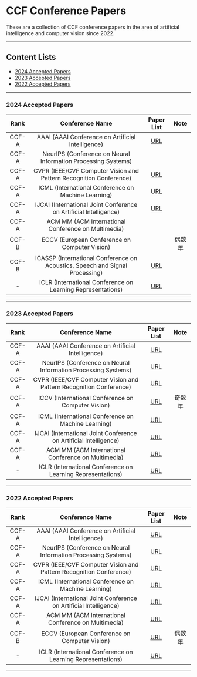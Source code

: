 # CCF Conference Papers

These are a collection of CCF conference papers in the area of artificial intelligence and computer vision since 2022.

---

## Content Lists
- [2024 Accepted Papers](#2024)
- [2023 Accepted Papers](#2023)
- [2022 Accepted Papers](#2022)

---

<a name="2024" />

### 2024 Accepted Papers

| Rank | Conference Name | Paper List | Note |
| :---: | :---: | :---: | :---: |
| CCF-A | AAAI (AAAI Conference on Artificial Intelligence)| [URL](https://dblp.org/db/conf/aaai/aaai2024.html) |
| CCF-A | NeurIPS (Conference on Neural Information Processing Systems)|  |
| CCF-A | CVPR (IEEE/CVF Computer Vision and Pattern Recognition Conference)| [URL](https://cvpr.thecvf.com/Conferences/2024/AcceptedPapers) |
| CCF-A | ICML (International Conference on Machine Learning)| [URL](https://openreview.net/group?id=ICML.cc/2024/Conference#tab-accept-oral) |
| CCF-A | IJCAI (International Joint Conference on Artificial Intelligence)| [URL](https://ijcai24.org/main-track-accepted-papers/) |
| CCF-A | ACM MM (ACM International Conference on Multimedia)|  |
| CCF-B | ECCV (European Conference on Computer Vision)|  | 偶数年 |
| CCF-B | ICASSP (International Conference on Acoustics, Speech and Signal Processing)| [URL](https://ieeexplore.ieee.org/xpl/conhome/10445798/proceeding) |  |
| - | ICLR (International Conference on Learning Representations)| [URL](https://iclr.cc/virtual/2024/papers.html?filter=titles) |

---

<a name="2023" />

### 2023 Accepted Papers

| Rank | Conference Name | Paper List | Note |
| :---: | :---: | :---: | :---: |
| CCF-A | AAAI (AAAI Conference on Artificial Intelligence)| [URL](https://dblp.org/db/conf/aaai/aaai2023.html) |
| CCF-A | NeurIPS (Conference on Neural Information Processing Systems)| [URL](https://dblp.org/db/conf/nips/neurips2023.html) |
| CCF-A | CVPR (IEEE/CVF Computer Vision and Pattern Recognition Conference)| [URL](https://openaccess.thecvf.com/CVPR2023?day=all) |
| CCF-A | ICCV (International Conference on Computer Vision)| [URL](https://openaccess.thecvf.com/ICCV2023?day=all) | 奇数年 |
| CCF-A | ICML (International Conference on Machine Learning)| [URL](https://dblp.org/db/conf/icml/icml2023.html) |
| CCF-A | IJCAI (International Joint Conference on Artificial Intelligence)| [URL](https://dblp.org/db/conf/ijcai/ijcai2023.html) |
| CCF-A | ACM MM (ACM International Conference on Multimedia)| [URL](https://dblp.org/db/conf/mm/mm2023.html) |
| - | ICLR (International Conference on Learning Representations)| [URL](https://dblp.org/db/conf/iclr/iclr2023.html) |

---

<a name="2022" />

### 2022 Accepted Papers

| Rank | Conference Name | Paper List | Note |
| :---: | :---: | :---: | :---: |
| CCF-A | AAAI (AAAI Conference on Artificial Intelligence)| [URL](https://dblp.org/db/conf/aaai/aaai2022.html) |
| CCF-A | NeurIPS (Conference on Neural Information Processing Systems)| [URL](https://dblp.org/db/conf/nips/neurips2022.html) |
| CCF-A | CVPR (IEEE/CVF Computer Vision and Pattern Recognition Conference)| [URL](https://openaccess.thecvf.com/CVPR2022?day=all) |
| CCF-A | ICML (International Conference on Machine Learning)| [URL](https://dblp.org/db/conf/icml/icml2022.html) |
| CCF-A | IJCAI (International Joint Conference on Artificial Intelligence)| [URL](https://dblp.org/db/conf/ijcai/ijcai2022.html) |
| CCF-A | ACM MM (ACM International Conference on Multimedia)| [URL](https://dblp.org/db/conf/mm/mm2022.html) |
| CCF-B | ECCV (European Conference on Computer Vision)| [URL](https://dblp.org/db/conf/eccv/index.html) | 偶数年 |
| - | ICLR (International Conference on Learning Representations)| [URL](https://dblp.org/db/conf/iclr/iclr2022.html) |

---
